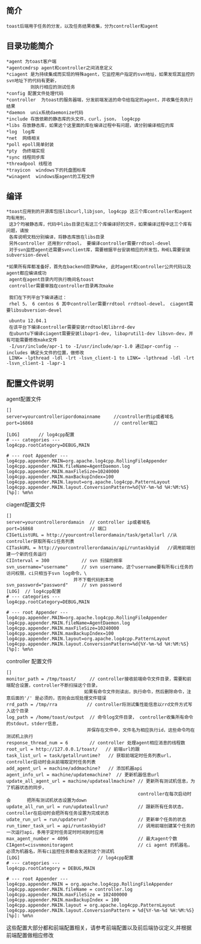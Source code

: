 简介 
----------
    toast后端用于任务的分发，以及任务结果收集，分为controller和agent

目录功能简介
----------
    *agent 为toast客户端
    *agentcmdrsp agent和controller之间消息定义
    *ciagent 是为持续集成而实现的特殊agent，它监控用户指定的svn地址，如果发现其监控的svn地址下的代码有更新，
             则执行相应的测试任务
    *config 配置文件处理代码
    *controller  为toast的服务器端，分发前端发送的命令给指定的agent，并收集任务执行结果
    *daemon  unix系统daemonize代码
    *include 存放依赖的静态库的头文件，curl，json， log4cpp
    *libs 存放静态库，如果这个这里面的库在编译过程中有问题，请分别编译相应的库
    *log  log库
    *net  网络相关
    *poll epoll简单封装
    *pty  伪终端实现
    *sync 线程同步库
    *threadpool 线程池
    *trayicon  windows下的托盘图标库
    *winagent  windows版agent的工程文件


编译
--------
    *toast应用到的开源库包括libcurl,libjson, log4cpp 这三个库controller和agent均有用到，
     这3个均被静态库，代码中libs目录已有这三个库编译好的文件，如果编译过程中这三个库有问题，请按
     各库说明文档分别编译，将静态库放在libs目录
     另外controller 还用到rrdtool， 要编译controller需要rrdtool-devel
     对于svn监控agent还需要svnclient库，需要根据平台安装相应的开发包，RHEL需要安装subversion-devel

    *如果所有库都准备好，首先在backend目录Make, 此时agent和controller公共代码以及agent都应编译成功
     agent在agent目录内可执行晚间名toast
     controller需要单独在controller目录再次make

     我们在下列平台下编译通过：
     rhel 5， 6 centos 6 其中controller需要rrdtool rrdtool-devel， ciagent需要libsubversion-devel

     ubuntu 12.04.1 
     在该平台下编译controller需要安装rrdtool和librrd-dev
     在ubuntu下编译ciagent需要安装libapr1-dev, libaprutil1-dev libsvn-dev，并有可能需要修改make文件
     -I/usr/include/apr-1 to -I/usr/include/apr-1.0 通过apr-config --includes 确定头文件的位置，做修改
     LINK= -lpthread -ldl -lrt -lsvn_client-1 to LINK= -lpthread -ldl -lrt -lsvn_client-1 -lapr-1


配置文件说明
------------

agent配置文件

    []
    server=yourcontrolleripordomainname     //controller的ip或者域名
    port=16868                              // controller端口

    [LOG]       // log4cpp配置
    # --- categories ---
    log4cpp.rootCategory=DEBUG,MAIN

    # --- root Appender ---
    log4cpp.appender.MAIN=org.apache.log4cpp.RollingFileAppender
    log4cpp.appender.MAIN.fileName=AgentDaemon.log
    log4cpp.appender.MAIN.maxFileSize=10240000 
    log4cpp.appender.MAIN.maxBackupIndex=100
    log4cpp.appender.MAIN.layout=org.apache.log4cpp.PatternLayout
    log4cpp.appender.MAIN.layout.ConversionPattern=%d{%Y-%m-%d %H:%M:%S} [%p]: %m%n

ciagent配置文件

    []
    server=yourcontrollerordamain  // controller ip或者域名
    port=16868                     // 端口
    CIGetListURL = http://yourcontrollerordamain/task/getallurl //从controller获取所有ci任务列表
    CITaskURL = http://yourcontrollerordamain/api/runtaskbyid   //调用前端创建一个新的任务运行
    CIInterval = 300            // svn 扫描的频率
    svn_username="username"     // svn username，这个username要有所有ci任务的访问权限，ci只相当于svn log命令，\
                             并不下载代码到本地
    svn_password="password"     // svn password
    [LOG]  // log4cpp配置
    # --- categories ---
    log4cpp.rootCategory=DEBUG,MAIN

    # --- root Appender ---
    log4cpp.appender.MAIN=org.apache.log4cpp.RollingFileAppender
    log4cpp.appender.MAIN.fileName=AgentDaemon.log
    log4cpp.appender.MAIN.maxFileSize=10240000 
    log4cpp.appender.MAIN.maxBackupIndex=100
    log4cpp.appender.MAIN.layout=org.apache.log4cpp.PatternLayout
    log4cpp.appender.MAIN.layout.ConversionPattern=%d{%Y-%m-%d %H:%M:%S} [%p]: %m%n

controller 配置文件

    []
    monitor_path = /tmp/toast/     // controller接收前端命令文件目录，需要和前端配合设置，controller不断扫描这个目录，
                                 如果有命令文件则读出，执行命令，然后删除命令，注意后面的'/' 是必须的，否则会出现处理文件错误
    rrd_path = /tmp/rra           // controller将测试集性能信息以rrd文件方式写入这个目录
    log_path = /home/toast/output  // 命令log文件目录， controller收集所有命令的stdout，stderr信息，
                                  并保存在文件中，文件名为相应执行id，这些命令均在测试机上执行
    response_thread_num = 6        // controller 处理agent相应消息的线程数
    root_url = http://127.0.0.1/toast/   // 前端url的跟
    task_list_url = task/getallruntime?   // 获取前端定时任务列表url，controller启动时会从前端取定时任务列表
    add_agent_url = machine/addmachine?   // 添加机器api
    agent_info_url = machine/updatemachine?  // 更新机器信息url
    update_all_agent_url = machine/updateallmachine? // 更新所有测试机信息，为了机器状态的同步，
                                                     controller在每次启动时会      把所有测试机状态设置为down
    update_all_run_url = run/updateallrun?           // 跟新所有任务状态，controller在启动时会把所有任务设置为完成状态
    udate_run_url = run/updaterun?                   // 更新单个任务的状态
    run_timer_task_url = api/runtaskbyid?            // 调用前端创建某个任务的一次运行api，多用于定时任务定时时间到时应用
    max_agent_number = 4096                          // 最大agent个数
    CIAgent=cisvnmonitoragent                        // ci agent 的机器名，必须为机器名，所有ci监控任务都会发送到这个测试机
    [LOG]                             // log4cpp配置
    # --- categories ---
    log4cpp.rootCategory = DEBUG,MAIN

    # --- root Appender ---
    log4cpp.appender.MAIN = org.apache.log4cpp.RollingFileAppender
    log4cpp.appender.MAIN.fileName = controller.log
    log4cpp.appender.MAIN.maxFileSize = 102400000
    log4cpp.appender.MAIN.maxBackupIndex = 100
    log4cpp.appender.MAIN.layout = org.apache.log4cpp.PatternLayout
    log4cpp.appender.MAIN.layout.ConversionPattern = %d{%Y-%m-%d %H:%M:%S} [%p]: %m%n


这些配置大部分都和前端配置相关，请参考前端配置以及前后端协议定义,并根据前端配置做相应修改
